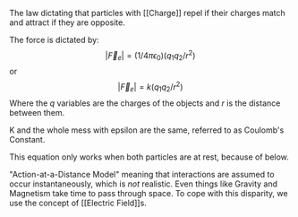 The law dictating that particles with [[Charge]] repel if their charges match and attract if they are opposite.

The force is dictated by:$$|\overrightarrow{F}_e|=(1/4\pi\epsilon_0)(q_1q_2/r^2)$$
or$$|\overrightarrow{F}_e|=k(q_1q_2/r^2)$$
Where the $q$ variables are the charges of the objects and $r$ is the distance between them.

K and the whole mess with epsilon are the same, referred to as Coulomb's Constant.

This equation only works when both particles are at rest, because of below.

"Action-at-a-Distance Model" meaning that interactions are assumed to occur instantaneously, which is *not* realistic. Even things like Gravity and Magnetism take time to pass through space. To cope with this disparity, we use the concept of [[Electric Field]]s.